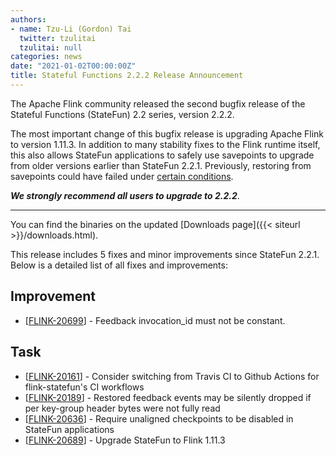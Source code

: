 ```yaml
---
authors:
- name: Tzu-Li (Gordon) Tai
  twitter: tzulitai
  tzulitai: null
categories: news
date: "2021-01-02T00:00:00Z"
title: Stateful Functions 2.2.2 Release Announcement
---
```


The Apache Flink community released the second bugfix release of the Stateful Functions (StateFun) 2.2 series, version 2.2.2.

The most important change of this bugfix release is upgrading Apache Flink to version 1.11.3. In addition to many stability
fixes to the Flink runtime itself, this also allows StateFun applications to safely use savepoints to upgrade from
older versions earlier than StateFun 2.2.1. Previously, restoring from savepoints could have failed under
[certain conditions](https://issues.apache.org/jira/browse/FLINK-19741).

<b><i>We strongly recommend all users to upgrade to 2.2.2</i></b>.

---

You can find the binaries on the updated [Downloads page]({{< siteurl >}}/downloads.html).

This release includes 5 fixes and minor improvements since StateFun 2.2.1. Below is a detailed list of all fixes and improvements:

<h2>        Improvement
</h2>
<ul>
<li>[<a href='https://issues.apache.org/jira/browse/FLINK-20699'>FLINK-20699</a>] -         Feedback invocation_id must not be constant.
</li>
</ul>

<h2>        Task
</h2>
<ul>
<li>[<a href='https://issues.apache.org/jira/browse/FLINK-20161'>FLINK-20161</a>] -         Consider switching from Travis CI to Github Actions for flink-statefun&#39;s CI workflows
</li>
<li>[<a href='https://issues.apache.org/jira/browse/FLINK-20189'>FLINK-20189</a>] -         Restored feedback events may be silently dropped if per key-group header bytes were not fully read
</li>
<li>[<a href='https://issues.apache.org/jira/browse/FLINK-20636'>FLINK-20636</a>] -         Require unaligned checkpoints to be disabled in StateFun applications
</li>
<li>[<a href='https://issues.apache.org/jira/browse/FLINK-20689'>FLINK-20689</a>] -         Upgrade StateFun to Flink 1.11.3
</li>
</ul>
